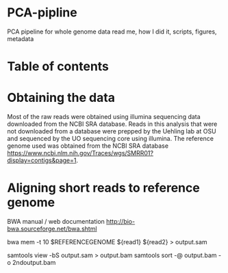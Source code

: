 # PCA-pipline
PCA pipeline for whole genome data
read me, how I did it, scripts, figures, metadata


# Table of contents



# Obtaining the data
Most of the raw reads were obtained using illumina sequencing data downloaded from the NCBI SRA database. Reads in this analysis that were not downloaded from a database were prepped by the Uehling lab at OSU and sequenced by the UO sequencing core using illumina. The reference genome used was obtained from the NCBI SRA database https://www.ncbi.nlm.nih.gov/Traces/wgs/SMRR01?display=contigs&page=1. 

# Aligning short reads to reference genome
BWA manual / web documentation
http://bio-bwa.sourceforge.net/bwa.shtml

bwa mem -t 10 $REFERENCEGENOME ${read1} ${read2} > output.sam 


samtools view -bS output.sam > output.bam
samtools sort -@ output.bam -o 2ndoutput.bam
